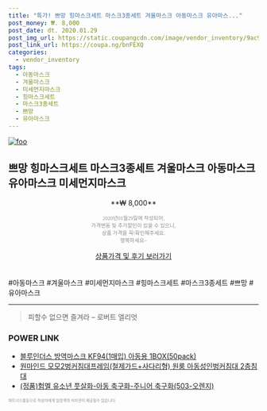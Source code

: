 ```yaml
--- 
title: "특가! 쁘망 힝마스크세트 마스크3종세트 겨울마스크 아동마스크 유아마스..." 
post_money: ₩. 8,000 
post_date: dt. 2020.01.29 
post_img_url: https://static.coupangcdn.com/image/vendor_inventory/9ac9/897d94da56941870365a70ff00ebbb8c0f3f4daaf09936bc8f4a01f3699c.jpg 
post_link_url: https://coupa.ng/bnFEXQ 
categories: 
  - vendor_inventory 
tags: 
  - 아동마스크 
  - 겨울마스크 
  - 미세먼지마스크 
  - 힝마스크세트 
  - 마스크3종세트 
  - 쁘망 
  - 유아마스크 
--- 
```

[![foo](https://static.coupangcdn.com/image/vendor_inventory/9ac9/897d94da56941870365a70ff00ebbb8c0f3f4daaf09936bc8f4a01f3699c.jpg)](https://coupa.ng/bnFEXQ) 

## 쁘망 힝마스크세트 마스크3종세트 겨울마스크 아동마스크 유아마스크 미세먼지마스크 
<p style="text-align: center;">**₩ 8,000**</p> 
<p style="text-align: center;"><span style="color: #898c8f; font-family: Georgia,Times,serif; font-size: 0.75em;">2020년01월29일에 작성되어, <br>가격변동 및 추가할인이 있을 수 있으니,<br> 상품 가격을 꼭!확인해주세요.<br>행복하세요~</span> 
</p>	 
<div markdown="0" style="text-align: center;"><a href="https://coupa.ng/bnFEXQ" class="btn btn--success">상품가격 및 후기 보러가기</a></div> 
<br><br> 
  #아동마스크 #겨울마스크 #미세먼지마스크 #힝마스크세트 #마스크3종세트 #쁘망 #유아마스크 
<hr> 

> 피할수 없으면 즐겨라 – 로버트 엘리엇 


### POWER LINK

* <a href="https://blog.naver.com/fasyy4321/221789338810" target="_blank">블루인더스 방역마스크 KF94(1매입) 아동용 1BOX(50pack)</a>
* <a href="https://blog.naver.com/sakai111/221781099113" target="_blank">원마인드 모모2벙커침대프레임(철제가드+사다리형) 원룸 아동성인벙커침대 2층침대</a>
* <a href="https://blog.naver.com/sakai111/221783408843" target="_blank">(정품)험멜 유소년 풋살화-아동 축구화-주니어 축구화(503-오렌지)</a>

<span style="color: #898c8f; font-family: Georgia,Times,serif; font-size: 0.55em;">파트너스활동으로 작성자에게 일정액의 커미션이 제공될수 있습니다.</span> 

